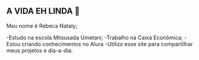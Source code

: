 ## A VIDA EH LINDA 💋

Meu nome é Rebeca Nataly;

-Estudo na escola Mitsusada Umetani;
-Trabalho na Caixa Econômica;
-Estou criando conhecimentos no Alura
-Utilizo esse site para compartilhar meus projetos e dia-a-dia.





